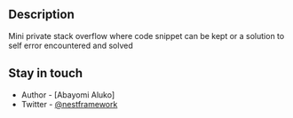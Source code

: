 
## Description

Mini private stack overflow where code snippet can be kept or a solution to self error encountered and solved

## Stay in touch

- Author - [Abayomi Aluko]
- Twitter - [@nestframework](https://twitter.com/nestframework)
